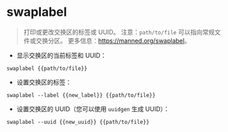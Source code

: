 # swaplabel

> 打印或更改交换区的标签或 UUID。
> 注意：`path/to/file` 可以指向常规文件或交换分区。
> 更多信息：<https://manned.org/swaplabel>。

- 显示交换区的当前标签和 UUID：

`swaplabel {{path/to/file}}`

- 设置交换区的标签：

`swaplabel --label {{new_label}} {{path/to/file}}`

- 设置交换区的 UUID（您可以使用 `uuidgen` 生成 UUID）：

`swaplabel --uuid {{new_uuid}} {{path/to/file}}`
